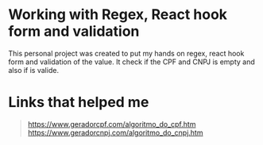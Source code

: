 # Working with Regex, React hook form and validation

This personal project was created to put my hands on regex, react hook form and validation of the value. It check if the CPF and CNPJ is empty and also if is valide.

# Links that helped me

> https://www.geradorcpf.com/algoritmo_do_cpf.htm
> https://www.geradorcnpj.com/algoritmo_do_cnpj.htm